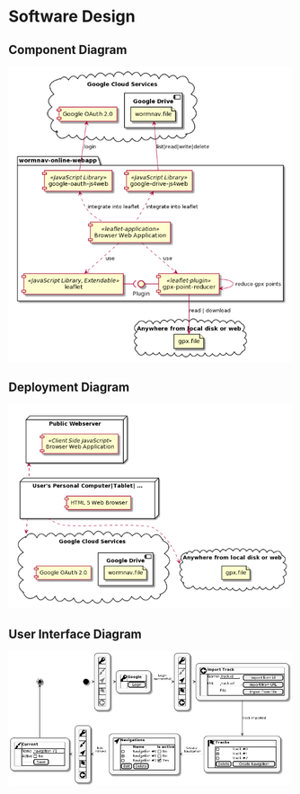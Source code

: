 # Software Design

## Component Diagram

![Diagram](components.png)

## Deployment Diagram

![Diagram](deployments.png)

## User Interface Diagram

![Diagram](user-interface.png)
